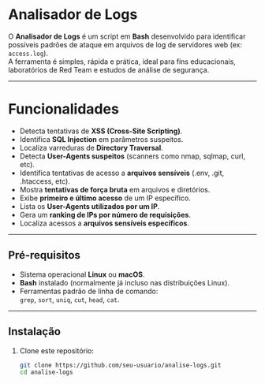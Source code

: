 # Analisador de Logs

O **Analisador de Logs** é um script em **Bash** desenvolvido para identificar possíveis padrões de ataque em arquivos de log de servidores web (ex: `access.log`).  
A ferramenta é simples, rápida e prática, ideal para fins educacionais, laboratórios de Red Team e estudos de análise de segurança.

---

# Funcionalidades

- Detecta tentativas de **XSS (Cross-Site Scripting)**.
- Identifica **SQL Injection** em parâmetros suspeitos.
- Localiza varreduras de **Directory Traversal**.
- Detecta **User-Agents suspeitos** (scanners como nmap, sqlmap, curl, etc).
- Identifica tentativas de acesso a **arquivos sensíveis** (.env, .git, .htaccess, etc).
- Mostra **tentativas de força bruta** em arquivos e diretórios.
- Exibe **primeiro e último acesso** de um IP específico.
- Lista os **User-Agents utilizados por um IP**.
- Gera um **ranking de IPs por número de requisições**.
- Localiza acessos a **arquivos sensíveis específicos**.

---

## Pré-requisitos

- Sistema operacional **Linux** ou **macOS**.  
- **Bash** instalado (normalmente já incluso nas distribuições Linux).  
- Ferramentas padrão de linha de comando:  
  `grep`, `sort`, `uniq`, `cut`, `head`, `cat`.

---

## Instalação

1. Clone este repositório:
   ```bash
   git clone https://github.com/seu-usuario/analise-logs.git
   cd analise-logs

